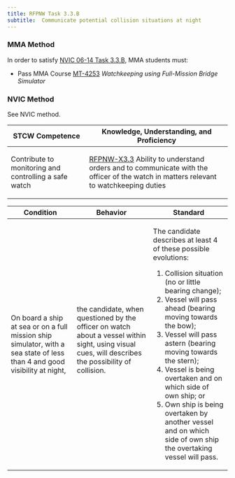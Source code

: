 ```yaml
---
title: RFPNW Task 3.3.B 
subtitle:  Communicate potential collision situations at night
---
```



### MMA Method

In order to satisfy  [NVIC 06-14  Task  3.3.B](/stcw23/assets/images/nvic-06-14.pdf), MMA students must:

* Pass MMA Course  [MT-4253](MT-4253) *Watchkeeping using Full-Mission Bridge Simulator*


### NVIC Method

<a onclick="togglevisibility('nvic_methods')" >See NVIC method.</a>

<div id='nvic_methods' class='hide'>

<table>
<thead>
<tr>
<th class='forty'> STCW Competence </th>
<th class='sixty'> Knowledge, Understanding, and Proficiency </th>
</tr>
</thead>




<tbody>
<tr><td markdown='1'>

Contribute to monitoring and controlling a safe watch

</td><td markdown='1'>

[RFPNW-X3.3](../../tables/24.html#RFPNW-X3.3) Ability to understand orders and to communicate with the officer of the watch in matters relevant to watchkeeping duties

</td></tr>


</tbody>
</table>


<table>
<thead>
<tr><th class='twenty'>  Condition </th><th class='twenty'> Behavior </th><th  class='sixty'>Standard </th></tr>
</thead>
<tbody >



<tr><td markdown='1'>

On board a ship at sea or on a full mission ship simulator, with a sea state of less than 4 and good visibility at night,

</td><td markdown='1'>

the candidate, when questioned by the officer on watch about a vessel within sight, using visual cues, will describes the possibility of collision.

<br>

<div class="tooltip">
<span class="tooltiptext">
</span>
</div>


</td><td markdown='1'>

The candidate describes at least 4 of these possible evolutions:

1. Collision situation (no or little bearing change);
2. Vessel will pass ahead (bearing moving towards the bow);
3. Vessel will pass astern (bearing moving towards the stern);
4. Vessel is being overtaken and on which side of own ship; or 
5. Own ship is being overtaken by another vessel and on which side of own ship the overtaking vessel will pass.

</td></tr>
</tbody>
</table>
</div>
